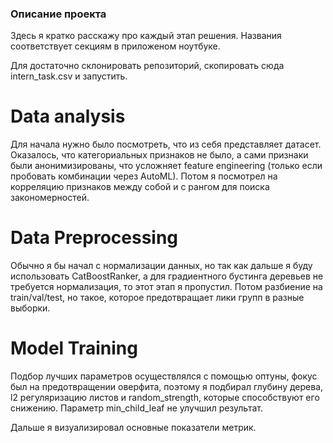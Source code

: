 

### Описание проекта

Здесь я кратко расскажу про каждый этап решения. Названия соответствует секциям в приложеном ноутбуке.

Для достаточно склонировать репозиторий, скопировать сюда intern_task.csv и запустить.

# Data analysis

Для начала нужно было посмотреть, что из себя представляет датасет.  Оказалось, что категориальных признаков не было, а сами признаки были анонимизированы, что усложняет feature engineering (только если пробовать комбинации через AutoML).
Потом я посмотрел на корреляцию признаков между собой и с рангом для поиска закономерностей.

# Data Preprocessing
Обычно я бы начал с нормализации данных, но так как дальше я буду использовать CatBoostRanker, а для градиентного бустинга деревьев не требуется нормализация, то этот этап я пропустил.
Потом разбиение на train/val/test, но такое, которое предотвращает лики групп в разные выборки.

# Model Training
Подбор лучших параметров осуществлялся с помощью оптуны, фокус был на предотвращении оверфита, поэтому я подбирал глубину дерева, l2 регуляризацию листов и random_strength, которые способствуют его снижению. Параметр min_child_leaf не улучшил результат.

Дальше я визуализировал основные показатели метрик.






